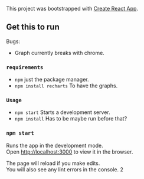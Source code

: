 This project was bootstrapped with [Create React App](https://github.com/facebook/create-react-app).

## Get this to run

Bugs:
+ Graph currently breaks with chrome.

### `requirements` ###

+ `npm` just the package manager.
+ `npm install recharts` To have the graphs.

 ### `Usage` ####
 + `npm start` Starts a development server.
 +  `npm install` Has to be maybe run before that?

### `npm start` ####

Runs the app in the development mode.<br>
Open [http://localhost:3000](http://localhost:3000) to view it in the browser.

The page will reload if you make edits.<br>
You will also see any lint errors in the console.
2

